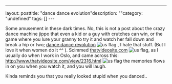 --- 
layout: posttitle: "dance dance evolution"description: ""category: "undefined" tags: [] --- <p>Some amusement in these dark times. No, this is not a post about the crazy dance machine jippo that even a kid or a guy with crutches can win, or the game where you lure your granny to try it and watch her fall down and break a hip or two; <a href="http://en.wikipedia.org/wiki/Dance_Dance_Revolution">dance dance revolution</a> <img src="http://cdn.umedia.no/img/flag/us.png" alt="us flag"/> , I hate that stuff. (But I love it when women do it ^^ ). Scimmed <a href="http://www.thatvideosite.com">thatvideosite.com</a> <img src="http://cdn.umedia.no/img/flag/us.png" alt="us flag"/>, as I usually do when I work in Oslo, and came across this: <a href="http://www.thatvideosite.com/view/2316.html">http://www.thatvideosite.com/view/2316.html</a> <img src="http://cdn.umedia.no/img/flag/us.png" alt="us flag"/> the memories flows in on you when you watch it, and you will laugh. </p><p>Kinda reminds you that you really looked stupid when you danced..</p>